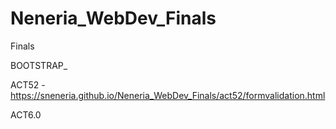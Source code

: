 # Neneria_WebDev_Finals
Finals

BOOTSTRAP_

ACT52 - https://sneneria.github.io/Neneria_WebDev_Finals/act52/formvalidation.html

ACT6.0
